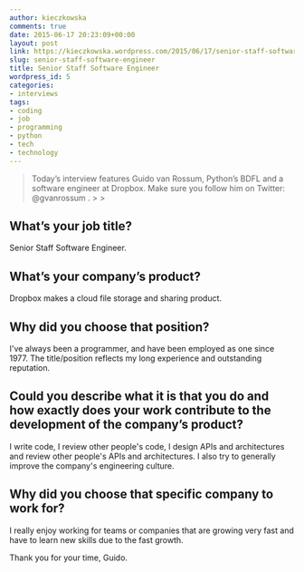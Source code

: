 ```yaml
---
author: kieczkowska
comments: true
date: 2015-06-17 20:23:09+00:00
layout: post
link: https://kieczkowska.wordpress.com/2015/06/17/senior-staff-software-engineer/
slug: senior-staff-software-engineer
title: Senior Staff Software Engineer
wordpress_id: 5
categories:
- interviews
tags:
- coding
- job
- programming
- python
- tech
- technology
---
```


<blockquote>Today’s interview features Guido van Rossum, Python’s BDFL and a software engineer at Dropbox. Make sure you follow him on Twitter: @gvanrossum .
> 
> </blockquote>

## What’s your job title?

Senior Staff Software Engineer.

##  What’s your company’s product?

Dropbox makes a cloud file storage and sharing product.

##  Why did you choose that position?

I've always been a programmer, and have been employed as one since 1977. The title/position reflects my long experience and outstanding reputation.

## Could you describe what it is that you do and how exactly does your work contribute to the development of the company’s product?

I write code, I review other people's code, I design APIs and architectures and review other people's APIs and architectures. I also try to generally improve the company's engineering culture.

## Why did you choose that specific company to work for?

I really enjoy working for teams or companies that are growing very fast and have to learn new skills due to the fast growth.

Thank you for your time, Guido.
